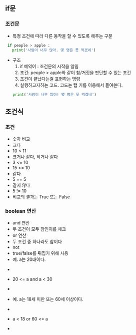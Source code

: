 ## if문
### 조건문  
+ 특정 조건에 따라 다른 동작을 할 수 있도록 해주는 구문
~~~python 
 if people > apple :
   print('사람이 너무 많아. 몇 명은 못 먹겠네')
~~~
+ 구조
  1. if 예약어 : 조건문의 시작을 알림
  2. 조건: people > apple와 같이 참/거짓을 판단할 수 있는 조건
  3. 조건이 끝났다는걸 표현하는 명령
  4. 실행하고자하는 코드. 코드는 탭 키를 이용해서 들여쓴다.
  ~~~python
  print('사람이 너무 많아! 몇 명은 못 먹겠네')
  ~~~
## 조건식
### 조건  
+ 숫자 비교
+  크다
+   10 < 11
+  크거나 같다, 작거나 같다
+   3 <= 10
+   15 >= 10
+  같다
+   5 == 5
+  같지 않다
+   5 != 10
+  비교의 결과는 True 또는 False
### boolean 연산 
+ and 연산
+  두 조건이 모두 참인지를 체크
+ or 연산
+  두 조건 중 하나라도 참이다
+ not
+  true/false를 뒤집기 위해 사용
+  예. a는 20대이다.
+  ~~~python
+  20 <= a and a < 30
+  ~~~
+  예. a는 18세 미만 또는 60세 이상이다.
+  ~~~python
+  a < 18 or 60 <= a
+  ~~~
